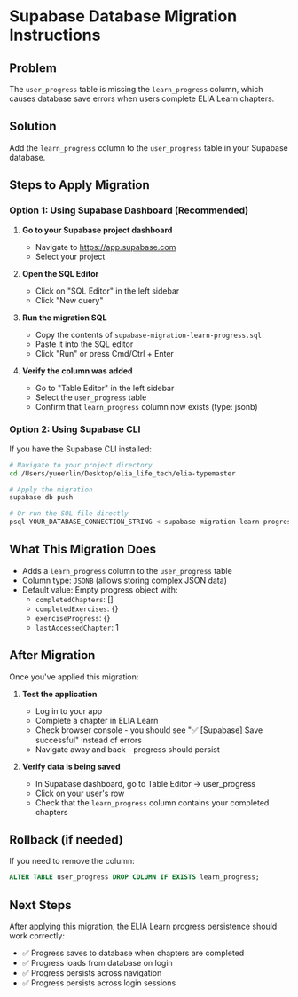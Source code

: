 # Supabase Database Migration Instructions

## Problem
The `user_progress` table is missing the `learn_progress` column, which causes database save errors when users complete ELIA Learn chapters.

## Solution
Add the `learn_progress` column to the `user_progress` table in your Supabase database.

## Steps to Apply Migration

### Option 1: Using Supabase Dashboard (Recommended)

1. **Go to your Supabase project dashboard**
   - Navigate to https://app.supabase.com
   - Select your project

2. **Open the SQL Editor**
   - Click on "SQL Editor" in the left sidebar
   - Click "New query"

3. **Run the migration SQL**
   - Copy the contents of `supabase-migration-learn-progress.sql`
   - Paste it into the SQL editor
   - Click "Run" or press Cmd/Ctrl + Enter

4. **Verify the column was added**
   - Go to "Table Editor" in the left sidebar
   - Select the `user_progress` table
   - Confirm that `learn_progress` column now exists (type: jsonb)

### Option 2: Using Supabase CLI

If you have the Supabase CLI installed:

```bash
# Navigate to your project directory
cd /Users/yueerlin/Desktop/elia_life_tech/elia-typemaster

# Apply the migration
supabase db push

# Or run the SQL file directly
psql YOUR_DATABASE_CONNECTION_STRING < supabase-migration-learn-progress.sql
```

## What This Migration Does

- Adds a `learn_progress` column to the `user_progress` table
- Column type: `JSONB` (allows storing complex JSON data)
- Default value: Empty progress object with:
  - `completedChapters`: []
  - `completedExercises`: {}
  - `exerciseProgress`: {}
  - `lastAccessedChapter`: 1

## After Migration

Once you've applied this migration:

1. **Test the application**
   - Log in to your app
   - Complete a chapter in ELIA Learn
   - Check browser console - you should see "✅ [Supabase] Save successful" instead of errors
   - Navigate away and back - progress should persist

2. **Verify data is being saved**
   - In Supabase dashboard, go to Table Editor → user_progress
   - Click on your user's row
   - Check that the `learn_progress` column contains your completed chapters

## Rollback (if needed)

If you need to remove the column:

```sql
ALTER TABLE user_progress DROP COLUMN IF EXISTS learn_progress;
```

## Next Steps

After applying this migration, the ELIA Learn progress persistence should work correctly:
- ✅ Progress saves to database when chapters are completed
- ✅ Progress loads from database on login
- ✅ Progress persists across navigation
- ✅ Progress persists across login sessions
